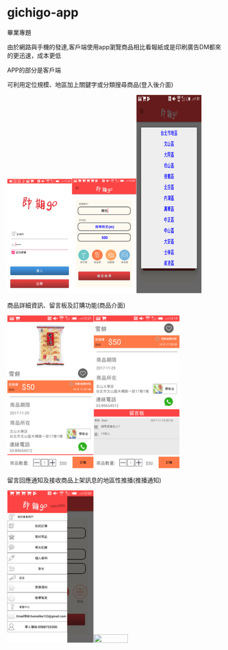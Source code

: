# gichigo-app

畢業專題

由於網路與手機的發達,客戶端使用app瀏覽商品相比看報紙或是印刷廣告DM都來的更迅速，成本更低

APP的部分是客戶端

可利用定位規模、地區加上關鍵字或分類搜尋商品(登入後介面)

<img src="https://github.com/rvnk0716/gichigo-app/blob/master/1.png" width="30%" height="30%"><img src="https://github.com/rvnk0716/gichigo-app/blob/master/4.png" width="30%" height="30%"><img 
src="https://github.com/rvnk0716/gichigo-app/blob/master/5.png" width="30%" height="465">

商品詳細資訊、留言板及訂購功能(商品介面)

<img src="https://github.com/rvnk0716/gichigo-app/blob/master/2.png" width="40%" height="40%"><img
src="https://github.com/rvnk0716/gichigo-app/blob/master/3.png" width="40%" height="40%">

留言回應通知及接收商品上架訊息的地區性推播(推播通知)

<img src="https://github.com/rvnk0716/gichigo-app/blob/master/7.png" width="40%" height="40%"><img
src="https://github.com/rvnk0716/gichigo-app/blob/master/6.png" width="40%" height="40%">
